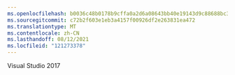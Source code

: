 ```yaml
---
ms.openlocfilehash: b0036c48b0178b9cffa0a2d6a08643bb40e19143d9c88688bc3ec000711d5baf
ms.sourcegitcommit: c72b2f603e1eb3a4157f00926df2e263831ea472
ms.translationtype: MT
ms.contentlocale: zh-CN
ms.lasthandoff: 08/12/2021
ms.locfileid: "121273378"
---
```

Visual Studio 2017